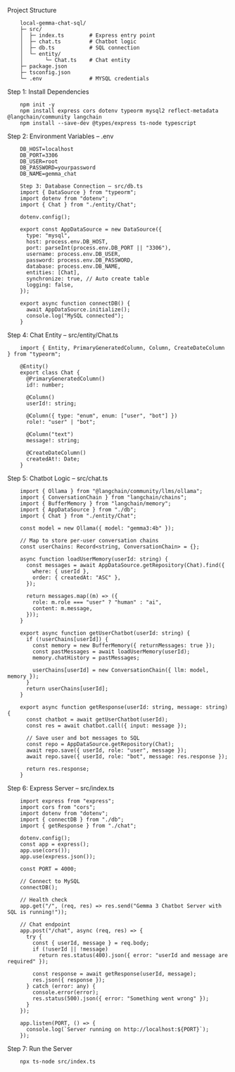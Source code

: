 Project Structure

        local-gemma-chat-sql/
        ├─ src/
        │  ├─ index.ts        # Express entry point
        │  ├─ chat.ts         # Chatbot logic
        │  ├─ db.ts           # SQL connection
        │  └─ entity/
        │       └─ Chat.ts    # Chat entity
        ├─ package.json
        ├─ tsconfig.json
        └─ .env               # MYSQL credentials

Step 1: Install Dependencies

        npm init -y
        npm install express cors dotenv typeorm mysql2 reflect-metadata @langchain/community langchain
        npm install --save-dev @types/express ts-node typescript

Step 2: Environment Variables – .env

        DB_HOST=localhost
        DB_PORT=3306
        DB_USER=root
        DB_PASSWORD=yourpassword
        DB_NAME=gemma_chat
        
        Step 3: Database Connection – src/db.ts
        import { DataSource } from "typeorm";
        import dotenv from "dotenv";
        import { Chat } from "./entity/Chat";
        
        dotenv.config();
        
        export const AppDataSource = new DataSource({
          type: "mysql",
          host: process.env.DB_HOST,
          port: parseInt(process.env.DB_PORT || "3306"),
          username: process.env.DB_USER,
          password: process.env.DB_PASSWORD,
          database: process.env.DB_NAME,
          entities: [Chat],
          synchronize: true, // Auto create table
          logging: false,
        });
        
        export async function connectDB() {
          await AppDataSource.initialize();
          console.log("MySQL connected");
        }

Step 4: Chat Entity – src/entity/Chat.ts

        import { Entity, PrimaryGeneratedColumn, Column, CreateDateColumn } from "typeorm";
        
        @Entity()
        export class Chat {
          @PrimaryGeneratedColumn()
          id!: number;
        
          @Column()
          userId!: string;
        
          @Column({ type: "enum", enum: ["user", "bot"] })
          role!: "user" | "bot";
        
          @Column("text")
          message!: string;
        
          @CreateDateColumn()
          createdAt!: Date;
        }

Step 5: Chatbot Logic – src/chat.ts

        import { Ollama } from "@langchain/community/llms/ollama";
        import { ConversationChain } from "langchain/chains";
        import { BufferMemory } from "langchain/memory";
        import { AppDataSource } from "./db";
        import { Chat } from "./entity/Chat";
        
        const model = new Ollama({ model: "gemma3:4b" });
        
        // Map to store per-user conversation chains
        const userChains: Record<string, ConversationChain> = {};
        
        async function loadUserMemory(userId: string) {
          const messages = await AppDataSource.getRepository(Chat).find({
            where: { userId },
            order: { createdAt: "ASC" },
          });
        
          return messages.map((m) => ({
            role: m.role === "user" ? "human" : "ai",
            content: m.message,
          }));
        }
        
        export async function getUserChatbot(userId: string) {
          if (!userChains[userId]) {
            const memory = new BufferMemory({ returnMessages: true });
            const pastMessages = await loadUserMemory(userId);
            memory.chatHistory = pastMessages;
        
            userChains[userId] = new ConversationChain({ llm: model, memory });
          }
          return userChains[userId];
        }
        
        export async function getResponse(userId: string, message: string) {
          const chatbot = await getUserChatbot(userId);
          const res = await chatbot.call({ input: message });
        
          // Save user and bot messages to SQL
          const repo = AppDataSource.getRepository(Chat);
          await repo.save({ userId, role: "user", message });
          await repo.save({ userId, role: "bot", message: res.response });
        
          return res.response;
        }

Step 6: Express Server – src/index.ts

        import express from "express";
        import cors from "cors";
        import dotenv from "dotenv";
        import { connectDB } from "./db";
        import { getResponse } from "./chat";
        
        dotenv.config();
        const app = express();
        app.use(cors());
        app.use(express.json());
        
        const PORT = 4000;
        
        // Connect to MySQL
        connectDB();
        
        // Health check
        app.get("/", (req, res) => res.send("Gemma 3 Chatbot Server with SQL is running!"));
        
        // Chat endpoint
        app.post("/chat", async (req, res) => {
          try {
            const { userId, message } = req.body;
            if (!userId || !message)
              return res.status(400).json({ error: "userId and message are required" });
        
            const response = await getResponse(userId, message);
            res.json({ response });
          } catch (error: any) {
            console.error(error);
            res.status(500).json({ error: "Something went wrong" });
          }
        });
        
        app.listen(PORT, () => {
          console.log(`Server running on http://localhost:${PORT}`);
        });

Step 7: Run the Server

        npx ts-node src/index.ts
